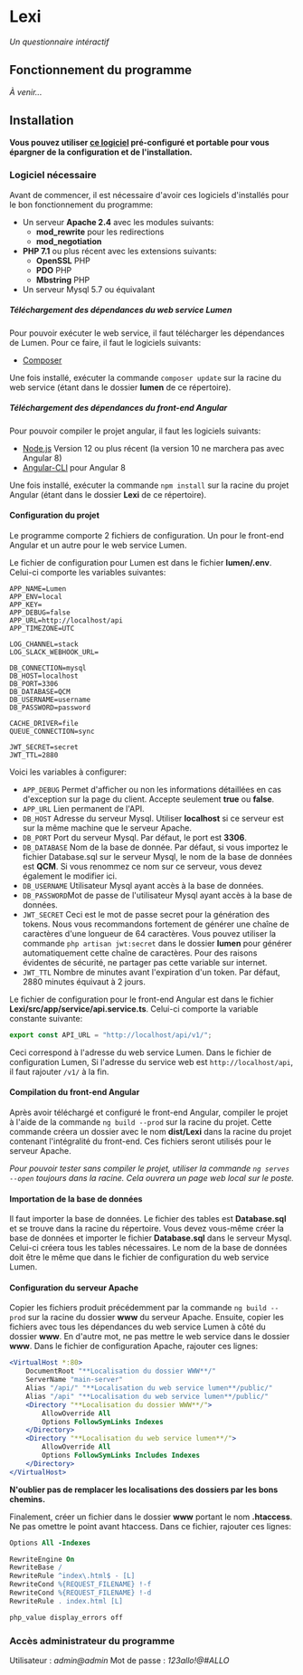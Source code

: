 # Lexi
*Un questionnaire intéractif*

## Fonctionnement du programme
*À venir...*

## Installation
**Vous pouvez utiliser [ce logiciel](https://github.com/jonathanlaberge/Lexi/releases "ce logiciel") pré-configuré et portable pour vous épargner de la configuration et de l'installation.**

### Logiciel nécessaire
Avant de commencer, il est nécessaire d'avoir ces logiciels d'installés pour le bon fonctionnement du programme:
+ Un serveur **Apache 2.4** avec les modules suivants:
  + **mod_rewrite** pour les redirections
  + **mod_negotiation**
+ **PHP 7.1** ou plus récent avec les extensions suivants:
  + **OpenSSL** PHP
  + **PDO** PHP
  + **Mbstring** PHP
+ Un serveur Mysql 5.7 ou équivalant

##### Téléchargement des dépendances du web service Lumen
Pour pouvoir exécuter le web service, il faut télécharger les dépendances de Lumen. Pour ce faire, il faut le logiciels suivants:
- [Composer](https://getcomposer.org/download/ "Composer") 

Une fois installé, exécuter la commande `composer update` sur la racine du web service (étant dans le dossier **lumen** de ce répertoire).

##### Téléchargement des dépendances du front-end Angular
Pour pouvoir compiler le projet angular, il faut les logiciels suivants:
- [Node.js](https://nodejs.org/en/download/ "Node.js") Version 12 ou plus récent (la version 10 ne marchera pas avec Angular 8)
- [Angular-CLI](https://angular.io/cli "Angular-CLI") pour Angular 8

Une fois installé, exécuter la commande `npm install` sur la racine du projet Angular (étant dans le dossier **Lexi** de ce répertoire).

#### Configuration du projet
Le programme comporte 2 fichiers de configuration. Un pour le front-end Angular et un autre pour le web service Lumen.

Le fichier de configuration pour Lumen est dans le fichier **lumen/.env**. Celui-ci comporte les variables suivantes:

    APP_NAME=Lumen
    APP_ENV=local
    APP_KEY=
    APP_DEBUG=false
    APP_URL=http://localhost/api
    APP_TIMEZONE=UTC
    
    LOG_CHANNEL=stack
    LOG_SLACK_WEBHOOK_URL=
    
    DB_CONNECTION=mysql
    DB_HOST=localhost
    DB_PORT=3306
    DB_DATABASE=QCM
    DB_USERNAME=username
    DB_PASSWORD=password
    
    CACHE_DRIVER=file
    QUEUE_CONNECTION=sync
    
    JWT_SECRET=secret
    JWT_TTL=2880
Voici les variables à configurer:

 - `APP_DEBUG` Permet d'afficher ou non les informations détaillées en cas d'exception sur la page du client. Accepte seulement **true** ou **false**. 
 - `APP_URL` Lien permanent de l'API.
 - `DB_HOST` Adresse du serveur Mysql. Utiliser **localhost** si ce serveur est sur la même machine que le serveur Apache.
 - `DB_PORT` Port du serveur Mysql. Par défaut, le port est **3306**.
 - `DB_DATABASE` Nom de la base de donnée. Par défaut, si vous importez le fichier Database.sql sur le serveur Mysql, le nom de la base de données est **QCM**. Si vous renommez ce nom sur ce serveur, vous devez également le modifier ici.
 - `DB_USERNAME` Utilisateur Mysql ayant accès à la base de données.
 - `DB_PASSWORD`Mot de passe de l'utilisateur Mysql ayant accès à la base de données.
 - `JWT_SECRET` Ceci est le mot de passe secret pour la génération des tokens. Nous vous recommandons fortement de générer une chaîne de caractères d'une longueur de 64 caractères. Vous pouvez utiliser la commande `php artisan jwt:secret` dans le dossier **lumen** pour générer automatiquement cette chaîne de caractères. Pour des raisons évidentes de sécurité, ne partager pas cette variable sur internet.
 - `JWT_TTL` Nombre de minutes avant l'expiration d'un token. Par défaut, 2880 minutes équivaut à 2 jours.

Le fichier de configuration pour le front-end Angular est dans le fichier **Lexi/src/app/service/api.service.ts**. Celui-ci comporte la variable constante suivante:

```ts
export const API_URL = "http://localhost/api/v1/";
```
Ceci correspond à l'adresse du web service Lumen.  Dans le fichier de configuration Lumen,
Si l'adresse du service web est `http://localhost/api`, il faut rajouter `/v1/` à la fin.

#### Compilation du front-end Angular
Après avoir téléchargé et configuré le front-end Angular, compiler le projet à l'aide de la commande `ng build --prod` sur la racine du projet. Cette commande créera un dossier avec le nom **dist/Lexi** dans la racine du projet contenant l'intégralité du front-end. Ces fichiers seront utilisés pour le serveur Apache.

*Pour pouvoir tester sans compiler le projet, utiliser la commande `ng serves --open` toujours dans la racine. Cela ouvrera un page web local sur le poste.*

#### Importation de la base de données

Il faut importer la base de données. Le fichier des tables est **Database.sql** et se trouve dans la racine du répertoire. Vous devez vous-même créer la base de données et importer le fichier **Database.sql** dans le serveur Mysql. Celui-ci créera tous les tables nécessaires. Le nom de la base de données doit être le même que dans le fichier de configuration du web service Lumen.

#### Configuration du serveur Apache

Copier les fichiers produit précédemment par la commande `ng build --prod` sur la racine du dossier **www** du serveur Apache. Ensuite, copier les fichiers avec tous les dépendances du web service Lumen à côté du dossier **www**. En d'autre mot, ne pas mettre le web service dans le dossier **www**. Dans le fichier de configuration Apache, rajouter ces lignes:

```apache
<VirtualHost *:80>
	DocumentRoot "**Localisation du dossier WWW**/"
	ServerName "main-server"
	Alias "/api/" "**Localisation du web service lumen**/public/"
	Alias "/api" "**Localisation du web service lumen**/public/"
	<Directory "**Localisation du dossier WWW**/">
		AllowOverride All
		Options FollowSymLinks Indexes	
	</Directory>
	<Directory "**Localisation du web service lumen**/">
		AllowOverride All
		Options FollowSymLinks Includes Indexes 
	</Directory>
</VirtualHost>
```
**N'oublier pas de remplacer les localisations des dossiers par les bons chemins.**

Finalement, créer un fichier dans le dossier **www** portant le nom **.htaccess**. Ne pas omettre le point avant htaccess. Dans ce fichier, rajouter ces lignes:
```apache
Options All -Indexes

RewriteEngine On
RewriteBase /
RewriteRule ^index\.html$ - [L]
RewriteCond %{REQUEST_FILENAME} !-f
RewriteCond %{REQUEST_FILENAME} !-d
RewriteRule . index.html [L]

php_value display_errors off
```

### Accès administrateur du programme
Utilisateur : *admin@admin*
Mot de passe : *123allo!@#ALLO*
